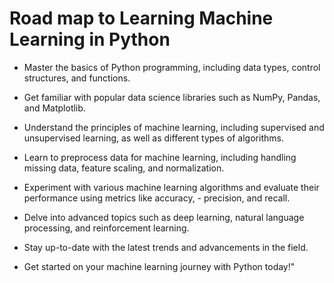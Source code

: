 # Road map to Learning Machine Learning in Python

- Master the basics of Python programming, including data types, control structures, and functions.

- Get familiar with popular data science libraries such as NumPy, Pandas, and Matplotlib.

- Understand the principles of machine learning, including supervised and unsupervised learning, as well as different types of algorithms.

- Learn to preprocess data for machine learning, including handling missing data, feature scaling, and normalization.

- Experiment with various machine learning algorithms and evaluate their performance using metrics like accuracy, - precision, and recall.

- Delve into advanced topics such as deep learning, natural language processing, and reinforcement learning.

- Stay up-to-date with the latest trends and advancements in the field.

- Get started on your machine learning journey with Python today!"
